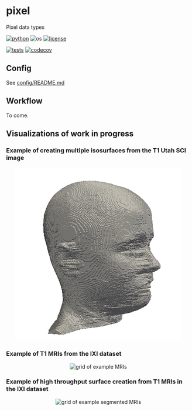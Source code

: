 # pixel

Pixel data types

[![python](https://img.shields.io/badge/python-3.11-blue.svg)](https://www.python.org/)
![os](https://img.shields.io/badge/os-ubuntu%20|%20macos%20|%20windows-blue.svg)
[![license](https://img.shields.io/badge/license-MIT-green.svg)](https://github.com/sandialabs/sibl#license)

[![tests](https://github.com/autotwin/pixel/workflows/tests/badge.svg)](https://github.com/autotwin/pixel/actions)
[![codecov](https://codecov.io/gh/autotwin/pixel/branch/main/graph/badge.svg?token=1Z716PHWAW)](https://codecov.io/gh/autotwin/pixel)

## Config

See [config/README.md](config/README.md)

## Workflow

To come.

## Visualizations of work in progress

### Example of creating multiple isosurfaces from the T1 Utah SCI image

<p align="center">
  <img src="https://github.com/autotwin/data/blob/main/figs/skull_brain_animation.gif" alt="animated skull and brain isosurface"/>
</p>

### Example of T1 MRIs from the IXI dataset

<p align="center">
  <img src="https://github.com/autotwin/data/blob/main/figs/example_grid_25_x_4_data.png" alt="grid of example MRIs"/>
</p>


### Example of high throughput surface creation from T1 MRIs in the IXI dataset

<p align="center">
  <img src="https://github.com/autotwin/data/blob/main/figs/example_grid_25_x_4.png" alt="grid of example segmented MRIs"/>
</p>

